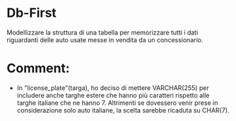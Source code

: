 # Db-First

Modellizzare la struttura di una tabella per memorizzare tutti i dati riguardanti delle auto usate messe in vendita da un concessionario.


# Comment:

- In "license_plate"(targa), ho deciso di mettere VARCHAR(255) per includere anche targhe estere che hanno più caratteri rispetto alle targhe italiane che ne hanno 7. Altrimenti se dovessero venir prese in considerazione solo auto italiane, la scelta sarebbe ricaduta su CHAR(7).







